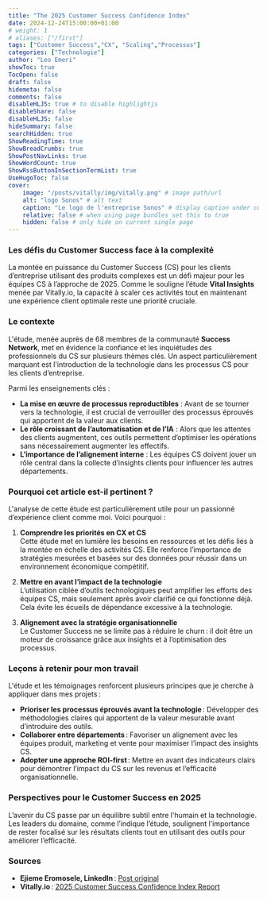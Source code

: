 ```yaml
---
title: "The 2025 Customer Success Confidence Index"
date: 2024-12-24T15:00:00+01:00
# weight: 1
# aliases: ["/first"]
tags: ["Customer Success","CX", "Scaling","Processus"]
categories: ["Technologie"]
author: "Leo Emeri"
showToc: true
TocOpen: false
draft: false
hidemeta: false
comments: false
disableHLJS: true # to disable highlightjs
disableShare: false
disableHLJS: false
hideSummary: false
searchHidden: true
ShowReadingTime: true
ShowBreadCrumbs: true
ShowPostNavLinks: true
ShowWordCount: true
ShowRssButtonInSectionTermList: true
UseHugoToc: false
cover:
    image: "/posts/vitally/img/vitally.png" # image path/url
    alt: "logo Sonos" # alt text
    caption: "Le logo de l'entreprise Sonos" # display caption under cover
    relative: false # when using page bundles set this to true
    hidden: false # only hide on current single page
---
```

### Les défis du Customer Success face à la complexité
La montée en puissance du Customer Success (CS) pour les clients d’entreprise utilisant des produits complexes est un défi majeur pour les équipes CS à l’approche de 2025. Comme le souligne l’étude **Vital Insights** menée par Vitally.io, la capacité à scaler ces activités tout en maintenant une expérience client optimale reste une priorité cruciale.

### Le contexte
L'étude, menée auprès de 68 membres de la communauté **Success Network**, met en évidence la confiance et les inquiétudes des professionnels du CS sur plusieurs thèmes clés. Un aspect particulièrement marquant est l'introduction de la technologie dans les processus CS pour les clients d’entreprise.

Parmi les enseignements clés :
- **La mise en œuvre de processus reproductibles** : Avant de se tourner vers la technologie, il est crucial de verrouiller des processus éprouvés qui apportent de la valeur aux clients.
- **Le rôle croissant de l’automatisation et de l’IA** : Alors que les attentes des clients augmentent, ces outils permettent d’optimiser les opérations sans nécessairement augmenter les effectifs.
- **L’importance de l’alignement interne** : Les équipes CS doivent jouer un rôle central dans la collecte d’insights clients pour influencer les autres départements.

### Pourquoi cet article est-il pertinent ?
L'analyse de cette étude est particulièrement utile pour un passionné d’expérience client comme moi. Voici pourquoi :

1. **Comprendre les priorités en CX et CS**  
   Cette étude met en lumière les besoins en ressources et les défis liés à la montée en échelle des activités CS. Elle renforce l’importance de stratégies mesurées et basées sur des données pour réussir dans un environnement économique compétitif.

2. **Mettre en avant l’impact de la technologie**  
   L’utilisation ciblée d’outils technologiques peut amplifier les efforts des équipes CS, mais seulement après avoir clarifié ce qui fonctionne déjà. Cela évite les écueils de dépendance excessive à la technologie.

3. **Alignement avec la stratégie organisationnelle**  
   Le Customer Success ne se limite pas à réduire le churn : il doit être un moteur de croissance grâce aux insights et à l’optimisation des processus.

### Leçons à retenir pour mon travail
L'étude et les témoignages renforcent plusieurs principes que je cherche à appliquer dans mes projets :

- **Prioriser les processus éprouvés avant la technologie** : Développer des méthodologies claires qui apportent de la valeur mesurable avant d’introduire des outils.
- **Collaborer entre départements** : Favoriser un alignement avec les équipes produit, marketing et vente pour maximiser l’impact des insights CS.
- **Adopter une approche ROI-first** : Mettre en avant des indicateurs clairs pour démontrer l’impact du CS sur les revenus et l’efficacité organisationnelle.

### Perspectives pour le Customer Success en 2025
L’avenir du CS passe par un équilibre subtil entre l'humain et la technologie. Les leaders du domaine, comme l’indique l’étude, soulignent l'importance de rester focalisé sur les résultats clients tout en utilisant des outils pour améliorer l’efficacité.

### Sources
- **Ejieme Eromosele, LinkedIn** : [Post original](https://www.linkedin.com/posts/ejieme_vitallysuccessnetwork-activity-7275506040228458497-NK_b?utm_source=share&utm_medium=member_desktop)
- **Vitally.io** : [2025 Customer Success Confidence Index Report](https://www.vitally.io/vital-insights-02-confidence-index-report)